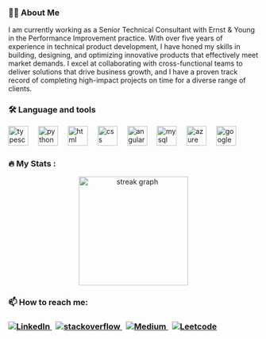 <h3 align="left">👩‍💻 About Me</h3>
<p align="left">I am currently working as a Senior Technical Consultant with Ernst & Young in the Performance Improvement practice. With over five years of experience in technical product development, I have honed my skills in building, designing, and optimizing innovative products that effectively meet market demands. I excel at collaborating with cross-functional teams to deliver solutions that drive business growth, and I have a proven track record of completing high-impact projects on time for a diverse range of clients.</p>
<h3 align="left">🛠 Language and tools</h3>
<div align="left">
<img src="https://cdn.jsdelivr.net/gh/devicons/devicon/icons/typescript/typescript-original.svg" height="40" alt="typescript logo" />
<img width="12" />
<img src="https://cdn.jsdelivr.net/gh/devicons/devicon/icons/python/python-original.svg" height="40" alt="python logo" />
<img width="12" />
<img src="https://cdn.jsdelivr.net/gh/devicons/devicon/icons/html5/html5-original.svg" height="40" alt="html logo" />
<img width="12" />
<img src="https://cdn.jsdelivr.net/gh/devicons/devicon/icons/css3/css3-original.svg" height="40" alt="css logo" />
<img width="12" />
<img src="https://cdn.jsdelivr.net/gh/devicons/devicon/icons/angular/angular-original.svg" height="40" alt="angular logo" />
<img width="12" />
<img src="https://cdn.jsdelivr.net/gh/devicons/devicon/icons/mysql/mysql-original.svg" height="40" alt="mysql logo" />
<img width="12" />
<img src="https://cdn.jsdelivr.net/gh/devicons/devicon/icons/azure/azure-original.svg" height="40" alt="azure logo" />
<img width="12" />
<img src="https://cdn.jsdelivr.net/gh/devicons/devicon/icons/googlecloud/googlecloud-original.svg" height="40" alt="google cloud logo" />
</div>
<h3 align="left">🔥 My Stats :</h3>
<div align="center">
<img src="https://streak-stats.demolab.com?user=adityasood11&locale=en&mode=daily&theme=dark&hide_border=false&border_radius=5&order=3" height="220" alt="streak graph" />
</div>
<h3 align="left">📫 How to reach me:</h3>
<h3>
<a href="https://www.linkedin.com/in/adityasood11/" target="_blank"> 
  <img src="https://img.icons8.com/color/48/linkedin.png" alt="LinkedIn" title="LinkedIn">
</a> &nbsp;
<a href="https://stackoverflow.com/users/7654190/adityasood11" target="_blank">
  <img src="https://img.icons8.com/color/48/stackoverflow.png" alt="stackoverflow" title="stackoverflow">
</a>&nbsp;
<a href="https://medium.com/@adityasood_97820" target="_blank">
  <img src="https://img.icons8.com/ios-filled/50/medium-logo.png" alt="Medium" title="Medium">
</a>&nbsp;
<a href="https://leetcode.com/u/adityasood11/" target="_blank">
  <img src="https://img.icons8.com/external-tal-revivo-color-tal-revivo/50/external-level-up-your-coding-skills-and-quickly-land-a-job-logo-color-tal-revivo.png" alt="Leetcode" title="Leetcode">
</a>
</h3>

 
 
